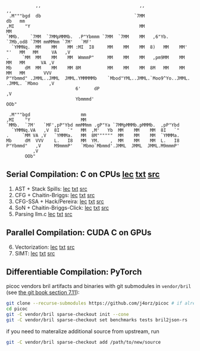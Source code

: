 ```
           ,,                                     ,,                      ,,                   
 .M"""bgd  db                                   `7MM                      db   mm              
,MI    "Y                                         MM                           MM              
`MMb.    `7MM  `7MMpMMMb.  .P"Ybmmm `7MM  `7MM    MM   ,6"Yb.  `7Mb,od8 `7MM mmMMmm `7M'   `MF'
  `YMMNq.  MM    MM    MM :MI  I8     MM    MM    MM  8)   MM    MM' "'   MM   MM     VA   ,V  
.     `MM  MM    MM    MM  WmmmP"     MM    MM    MM   ,pm9MM    MM       MM   MM      VA ,V   
Mb     dM  MM    MM    MM 8M          MM    MM    MM  8M   MM    MM       MM   MM       VVV    
P"Ybmmd" .JMML..JMML  JMML.YMMMMMb    `Mbod"YML..JMML.`Moo9^Yo..JMML.   .JMML. `Mbmo    ,V     
                          6'     dP                                                    ,V      
                          Ybmmmd'                                                   OOb"
                                                                  
 .M"""bgd                   mm                                    
,MI    "Y                   MM                                    
`MMb.  `7M'   `MF',pP"Ybd mmMMmm .gP"Ya `7MMpMMMb.pMMMb.  ,pP"Ybd 
  `YMMNq.VA   ,V  8I   `"   MM  ,M'   Yb  MM    MM    MM  8I   `" 
.     `MM VA ,V   `YMMMa.   MM  8M""""""  MM    MM    MM  `YMMMa. 
Mb     dM  VVV    L.   I8   MM  YM.    ,  MM    MM    MM  L.   I8 
P"Ybmmd"   ,V     M9mmmP'   `Mbmo`Mbmmd'.JMML  JMML  JMML.M9mmmP' 
          ,V                                                      
       OOb"
```

Serial Compilation: C on CPUs [lec]() [txt]() [src]()
---
1. AST + Stack Spills: [lec]() [txt](https://j4orz.ai/zero-to-hero/ch1.html) [src]()
2. CFG + Chaitin-Briggs: [lec]() [txt](https://j4orz.ai/zero-to-hero/ch2.html) [src]()
3. CFG-SSA + Hack/Pereira: [lec]() [txt](https://j4orz.ai/zero-to-hero/ch3.html) [src]()
4. SoN + Chaitin-Briggs-Click: [lec]() [txt](https://j4orz.ai/zero-to-hero/ch4.html) [src]()
5. Parsing llm.c [lec]() [txt]() [src]()

Parallel Compilation: CUDA C on GPUs
---
6. Vectorization: [lec]() [txt]() [src]()
7. SIMT: [lec]() [txt]() [src]()

Differentiable Compilation: PyTorch
---





picoc vendors bril artifacts and binaries with git submodules in `vendor/bril`
(see [the git book section 7.11](https://git-scm.com/book/en/v2/Git-Tools-Submodules)):

```sh
git clone --recurse-submodules https://github.com/j4orz/picoc # if already cloned, then git submodule update --init --recursive
cd picoc
git -C vendor/bril sparse-checkout init --cone
git -C vendor/bril sparse-checkout set benchmarks tests bril2json-rs
```

if you need to materalize additional source from upstream, run
```sh
git -C vendor/bril sparse-checkout add /path/to/new/source
```